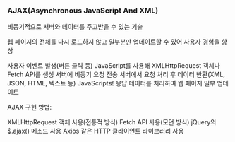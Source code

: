 ### AJAX(Asynchronous JavaScript And XML)
비동기적으로 서버와 데이터를 주고받을 수 있는 기술 

웹 페이지의 전체를 다시 로드하지 않고 일부분만 업데이트할 수 있어 사용자 경험을 향상

사용자 이벤트 발생(버튼 클릭 등)
JavaScript를 사용해 XMLHttpRequest 객체나 Fetch API를 생성
서버에 비동기 요청 전송
서버에서 요청 처리 후 데이터 반환(XML, JSON, HTML, 텍스트 등)
JavaScript로 응답 데이터를 처리하여 웹 페이지 일부 업데이트

AJAX 구현 방법:

XMLHttpRequest 객체 사용(전통적 방식)
Fetch API 사용(모던 방식)
jQuery의 $.ajax() 메소드 사용
Axios 같은 HTTP 클라이언트 라이브러리 사용